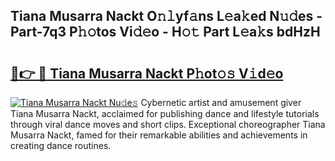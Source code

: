 ## Tiana Musarra Nackt O𝚗𝚕yf𝚊ns L𝚎a𝚔ed N𝚞𝚍es - Part-7q3 P𝚑𝚘tos Vi𝚍𝚎o - H𝚘𝚝 Part L𝚎a𝚔s bdHzH

# <h2><a href="http://kfenf7.oniu.top/?m=Tiana+Musarra+Nackt">🔗👉 🔴 Tiana Musarra Nackt P𝚑ot𝚘𝚜 V𝚒d𝚎o</a></h2>

[![Tiana Musarra Nackt Nu𝚍e𝚜](https://i.imgur.com/0qMVB7G.gif)](http://kfenf7.oniu.top/?m=Tiana+Musarra+Nackt)
Cybernetic artist and amusement giver Tiana Musarra Nackt, acclaimed for publishing dance and lifestyle tutorials through viral dance moves and short clips. Exceptional choreographer Tiana Musarra Nackt, famed for their remarkable abilities and achievements in creating dance routines.  
